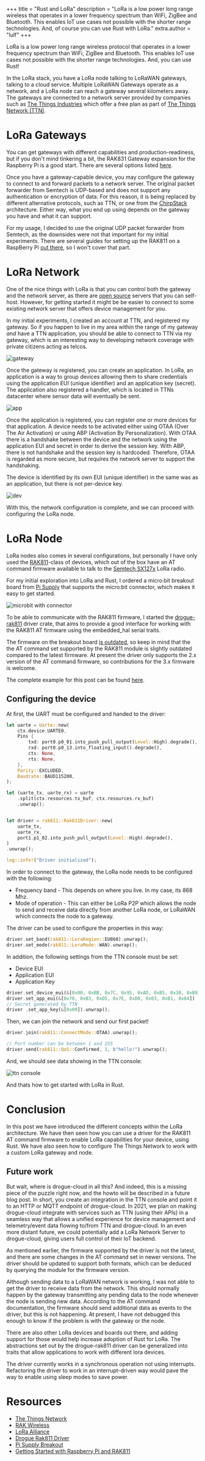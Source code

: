+++
title = "Rust and LoRa"
description = "LoRa is a low power long range wireless that operates in a lower frequency spectrum than WiFi, ZigBee and Bluetooth. This enables IoT use cases not possible with the shorter range technologies. And, of course you can use Rust with LoRa."
extra.author = "lulf"
+++

LoRa is a low power long range wireless protocol that operates in a lower frequency spectrum than WiFi, ZigBee and Bluetooth. This enables IoT use cases not possible with the shorter range technologies. And, you can use Rust!

<!-- more -->

In the LoRa stack, you have a LoRa node talking to LoRaWAN gateways, talking to a cloud service. Multiple LoRaWAN Gateways operate as a network, and a LoRa node can reach a gateway several kilometers away. The gateways are connected to a network server provided by companies such as [The Things Industries](https://thethingsindustries.com/) which offer a free plan as part of [The Things Network (TTN)](https://www.thethingsnetwork.org).

# LoRa Gateways

You can get gateways with different capabilities and production-readiness, but if you don't mind tinkering a bit, the RAK831 Gateway expansion for the Raspberry Pi is a good start. There are several options listed [here](https://www.thethingsnetwork.org/docs/gateways/). 

Once you have a gateway-capable device, you may configure the gateway to connect to and forward packets to a network server. The original packet forwarder from Semtech is UDP-based and does not support any authentication or encryption of data. For this reason, it is being replaced by different alternative protocols, such as TTN, or one from the [ChirpStack](https://www.chirpstack.io/) architecture. Either way, what you end up using depends on the gateway you have and what it can support. 

For my usage, I decided to use the original UDP packet forwarder from Semtech, as the downsides were not that important for my initial experiments. There are several guides for setting up the RAK811 on a RaspBerry Pi [out there](https://www.hackster.io/naresh-krish/getting-started-with-the-rak811-lora-node-67f157), so I won't cover that part.

# LoRa Network

One of the nice things with LoRa is that you can control both the gateway and the network server, as there are [open source](https://www.chirpstack.io/) servers that you can self-host. However, for getting started it might be be easier to connect to some existing network server that offers device management for you.

In my initial experiments, I created an account at TTN, and registered my gateway. So if you happen to live in my area within the range of my gateway _and_ have a TTN application, you should be able to connect to TTN via my gateway, which is an interesting way to developing network coverage with private citizens acting as telcos.

![gateway](ttn_gateway.png)

Once the gateway is registered, you can create an application. In LoRa, an application is a way to group devices allowing them to share credentials using the application EUI (unique identifier) and an application key (secret). The application also registered a handler, which is located in TTNs datacenter where sensor data will eventually be sent.

![app](ttn_app.png)

Once the application is registered, you can register one or more devices for that application. A device needs to be activated either using OTAA (Over The Air Activation) or using ABP (Activation By Personalization). With OTAA there is a handshake between the device and the network using the application EUI and secret in order to derive the session key. With ABP, there is not handshake and the session key is hardcoded. Therefore, OTAA is regarded as more secure, but requires the network server to support the handshaking.

The device is identified by its own EUI (unique identifier) in the same was as an application, but there is not per-device key.

![dev](ttn_device.png)

With this, the network configuration is complete, and we can proceed with configuring the LoRa node.

# LoRa Node

LoRa nodes also comes in several configurations, but personally I have only used the [RAK811](https://store.rakwireless.com/products/rak811-lpwan-module)-class of devices, which out of the box have an AT command firmware available to talk to the [Semtech SX127x](https://www.semtech.com/products/wireless-rf/lora-transceivers) LoRa radio.

For my initial exploration into LoRa and Rust, I ordered a micro:bit breakout board from [Pi Supply](https://uk.pi-supply.com/products/iot-micro-bit-lora-node) that supports the micro:bit connector, which makes it easy to get started.

![microbit with connector](microbit_breakout.png)

To be able to communicate with the RAK811 firmware, I started the [drogue-rak811](https://github.com/drogue-iot/drogue-rak811/) driver crate, that aims to provide a good interface for working with the RAK811 AT firmware using the embedded_hal serial traits.

The firmware on the breakout board [is outdated](https://github.com/PiSupply/IoTLoRaRange/issues/14), so keep in mind that the the AT command set supported by the RAK811 module is slightly outdated compared to the latest firmware. At present the driver only supports the 2.x version of the AT command firmware, so contributions for the 3.x firmware is welcome.

The complete example for this post can be found [here](https://github.com/drogue-iot/drogue-rak811/tree/main/examples/microbit-rak811).

## Configuring the device

At first, the UART must be configured and handed to the driver:

```rust
let uarte = Uarte::new(
    ctx.device.UARTE0,
    Pins {
        txd: port0.p0_01.into_push_pull_output(Level::High).degrade(),
        rxd: port0.p0_13.into_floating_input().degrade(),
        cts: None,
        rts: None,
    },
    Parity::EXCLUDED,
    Baudrate::BAUD115200,
);

let (uarte_tx, uarte_rx) = uarte
    .split(ctx.resources.tx_buf, ctx.resources.rx_buf)
    .unwrap();


let driver = rak811::Rak811Driver::new(
    uarte_tx,
    uarte_rx,
    port1.p1_02.into_push_pull_output(Level::High).degrade(),
)
.unwrap();

log::info!("Driver initialized");
```

In order to connect to the gateway, the LoRa node needs to be configured with the following:

* Frequency band - This depends on where you live. In my case, its 868 Mhz.
* Mode of operation - This can either be LoRa P2P which allows the node to send and receive data directly from another LoRa node, or LoRaWAN which connects the node to a gateway.

The driver can be used to configure the properties in this way:

```rust
driver.set_band(rak811::LoraRegion::EU868).unwrap();
driver.set_mode(rak811::LoraMode::WAN).unwrap();
```

In addition, the following settings from the TTN console must be set:

* Device EUI 
* Application EUI
* Application Key

```rust
driver.set_device_eui(&[0x00, 0xBB, 0x7C, 0x95, 0xAD, 0xB5, 0x30, 0xB9]).unwrap();
driver.set_app_eui(&[0x70, 0xB3, 0xD5, 0x7E, 0xD0, 0x03, 0xB1, 0x84])
// Secret generated by TTN
driver .set_app_key(&[0x00]).unwrap();
```

Then, we can join the network and send our first packet!

```rust
driver.join(rak811::ConnectMode::OTAA).unwrap();

// Port number can be between 1 and 255
driver.send(rak811::QoS::Confirmed, 1, b"hello!").unwrap();
```

And, we should see data showing in the TTN console:

![ttn console](ttn_device_data.png)

And thats how to get started with LoRa in Rust.

# Conclusion

In this post we have introduced the different concepts within the LoRa architecture. We have then seen how you can use a driver for the RAK811 AT command firmware to enable LoRa capabilities for your device, using Rust. We have also seen how to configure The Things Network to work with a custom LoRa gateway and node.

## Future work

But wait, where is drogue-cloud in all this? And indeed, this is a missing piece of the puzzle right now, and the howto will be described in a future blog post. In short, you create an integration in the TTN console and point it to an HTTP or MQTT endpoint of drogue-cloud. In 2021, we plan on making drogue-cloud integrate with services such as TTN (using their APIs) in a seamless way that allows a unified experience for device management and telemetry/event data flowing to/from TTN and drogue-cloud. In an even more distant future, we could potentially add a LoRa Network Server to drogue-cloud, giving users full control of their IoT backend.

As mentioned earlier, the firmware supported by the driver is not the latest, and there are some changes in the AT command set in newer versions. The driver should be updated to support both formats, which can be deduced by querying the module for the firmware version.

Although sending data to a LoRaWAN network is working, I was not able to get the driver to receive data from the network. This should normally happen by the gateway transmitting any pending data to the node whenever the node is sending new data. According to the AT command documentation, the firmware should send additional data as events to the driver, but this is not happening. At present, I have not debugged this enough to know if the problem is with the gateway or the node.

There are also other LoRa devices and boards out there, and adding support for those would help increase adoption of Rust for LoRa. The abstractions set out by the drogue-rak811 driver can be generalized into traits that allow applications to work with different lora devices.

The driver currently works in a synchronous operation not using interrupts. Refactoring the driver to work in an interrupt-driven way would pave the way to enable using sleep modes to save power.


# Resources

* [The Things Network](https://www.thethingsnetwork.org/)
* [RAK Wireless](https://www.rakwireless.com/en-us)
* [LoRa Alliance](https://lora-alliance.org/)
* [Drogue Rak811 Driver](https://crates.io/crates/drogue-rak811)
* [Pi Supply Breakout](https://uk.pi-supply.com/products/iot-micro-bit-lora-node)
* [Getting Started with Raspberry Pi and RAK811](https://www.hackster.io/naresh-krish/getting-started-with-the-rak811-lora-node-67f157)
